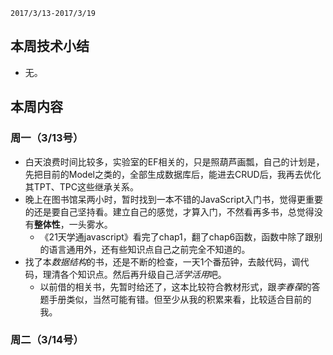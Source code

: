 	2017/3/13-2017/3/19

##  本周技术小结
+ 无。

##  本周内容
### 周一（3/13号）
+ 白天浪费时间比较多，实验室的EF相关的，只是照葫芦画瓢，自己的计划是，先把目前的Model之类的，全部生成数据库后，能进去CRUD后，我再去优化其TPT、TPC这些继承关系。
+ 晚上在图书馆呆两小时，暂时找到一本不错的JavaScript入门书，觉得更重要的还是要自己坚持看。建立自己的感觉，才算入门，不然看再多书，总觉得没有**整体性**，一头雾水。
	+ 《21天学通javascript》看完了chap1，翻了chap6函数，函数中除了跟别的语言通用外，还有些知识点自己之前完全不知道的。
+ 找了本*数据结构*的书，还是不断的检查，一天1个番茄钟，去敲代码，调代码，理清各个知识点。然后再升级自己*活学活用*吧。
	+ 以前借的相关书，先暂时给还了，这本比较符合教材形式，跟*李春葆*的答题手册类似，当然可能有错。但至少从我的积累来看，比较适合目前的我。

### 周二（3/14号） 